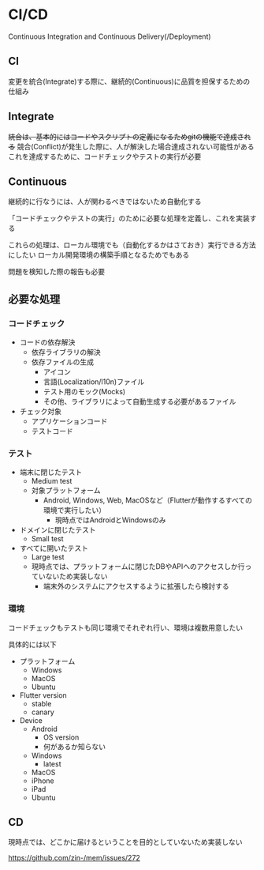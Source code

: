 # CI/CD

Continuous Integration and Continuous Delivery(/Deployment)

## CI

変更を統合(Integrate)する際に、継続的(Continuous)に品質を担保するための仕組み

## Integrate

~~統合は、基本的にはコードやスクリプトの定義になるためgitの機能で達成される~~
競合(Conflict)が発生した際に、人が解決した場合達成されない可能性がある  
これを達成するために、コードチェックやテストの実行が必要

## Continuous

継続的に行なうには、人が関わるべきではないため自動化する

「コードチェックやテストの実行」のために必要な処理を定義し、これを実装する

これらの処理は、ローカル環境でも（自動化するかはさておき）実行できる方法にしたい
ローカル開発環境の構築手順となるためでもある

問題を検知した際の報告も必要

## 必要な処理

### コードチェック

- コードの依存解決
  - 依存ライブラリの解決
  - 依存ファイルの生成
    - アイコン
    - 言語(Localization/l10n)ファイル
    - テスト用のモック(Mocks)
    - その他、ライブラリによって自動生成する必要があるファイル
- チェック対象
  - アプリケーションコード
  - テストコード

### テスト

- 端末に閉じたテスト
  - Medium test
  - 対象プラットフォーム
    - Android, Windows, Web, MacOSなど（Flutterが動作するすべての環境で実行したい）
      - 現時点ではAndroidとWindowsのみ
- ドメインに閉じたテスト
  - Small test
- すべてに開いたテスト
  - Large test
  - 現時点では、プラットフォームに閉じたDBやAPIへのアクセスしか行っていないため実装しない
    - 端末外のシステムにアクセスするように拡張したら検討する

### 環境

コードチェックもテストも同じ環境でそれぞれ行い、環境は複数用意したい

具体的には以下

- プラットフォーム
  - Windows
  - MacOS
  - Ubuntu
- Flutter version
  - stable
  - canary
- Device
  - Android
    - OS version
    - 何があるか知らない
  - Windows
    - latest
  - MacOS
  - iPhone
  - iPad
  - Ubuntu

## CD

現時点では、どこかに届けるということを目的としていないため実装しない

https://github.com/zin-/mem/issues/272
